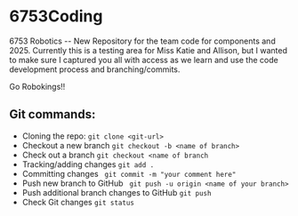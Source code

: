 # 6753Coding
6753 Robotics --  New Repository for the team code for components and 2025.  Currently this is a testing area for Miss Katie and Allison, but I wanted to make sure I captured you all with access as we learn and use the code development process and branching/commits.

Go Robokings!!



## Git commands: 
- Cloning the repo: `git clone <git-url>`
- Checkout a new branch `git checkout -b <name of branch>`
- Check out a branch `git checkout <name of branch`
- Tracking/adding changes `git add . `
- Committing changes ` git commit -m "your comment here"`
- Push new branch to GitHub ` git push -u origin <name of your branch>`
- Push additional branch changes to GitHub `git push`
- Check Git changes `git status`
